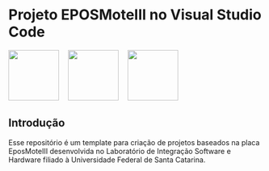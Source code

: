# Projeto EPOSMoteIII no Visual Studio Code

<img src=https://lisha.ufsc.br/display2075 height=100px>
<img src=https://imgur.com/ggfpJF5.png width=10px margin=100px>
<img src=https://code.visualstudio.com/assets/images/code-stable.png height=100px margin=100px>
<img src=https://imgur.com/ggfpJF5.png width=10px margin=100px>
<img src=https://epos.lisha.ufsc.br/display113 height=100px>

## Introdução

Esse repositório é um template para criação de projetos baseados na placa EposMoteIII desenvolvida no Laboratório de Integração Software e Hardware filiado à Universidade Federal de Santa Catarina. 
